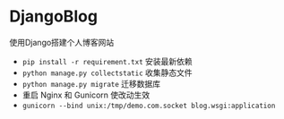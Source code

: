 # DjangoBlog
使用Django搭建个人博客网站
- `pip install -r requirement.txt` 安装最新依赖
- `python manage.py collectstatic` 收集静态文件
- `python manage.py migrate` 迁移数据库
- 重启 Nginx 和 Gunicorn 使改动生效
- `gunicorn --bind unix:/tmp/demo.com.socket blog.wsgi:application`
